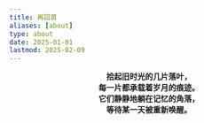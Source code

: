 ```yaml
---
title: 再回首
aliases: [about]
type: about
date: 2025-01-01
lastmod: 2025-02-09
---
```


<center><strong>拾起旧时光的几片落叶，</strong></center>

<center><strong>每一片都承载着岁月的痕迹。</strong></center>

<center><strong>它们静静地躺在记忆的角落，</strong></center>

<center><strong>等待某一天被重新唤醒。</strong></center>


